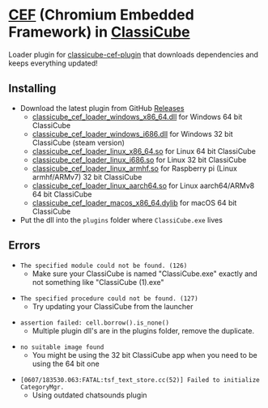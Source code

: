 # [CEF](https://bitbucket.org/chromiumembedded/cef) (Chromium Embedded Framework) in [ClassiCube](https://www.classicube.net/)

Loader plugin for [classicube-cef-plugin](https://github.com/SpiralP/classicube-cef-plugin) that downloads dependencies and keeps everything updated!

## Installing

- Download the latest plugin from GitHub [Releases](https://github.com/SpiralP/classicube-cef-loader-plugin/releases/latest)
  - [classicube_cef_loader_windows_x86_64.dll](https://github.com/SpiralP/classicube-cef-loader-plugin/releases/latest/download/classicube_cef_loader_windows_x86_64.dll) for Windows 64 bit ClassiCube
  - [classicube_cef_loader_windows_i686.dll](https://github.com/SpiralP/classicube-cef-loader-plugin/releases/latest/download/classicube_cef_loader_windows_i686.dll) for Windows 32 bit ClassiCube (steam version)
  - [classicube_cef_loader_linux_x86_64.so](https://github.com/SpiralP/classicube-cef-loader-plugin/releases/latest/download/classicube_cef_loader_linux_x86_64.so) for Linux 64 bit ClassiCube
  - [classicube_cef_loader_linux_i686.so](https://github.com/SpiralP/classicube-cef-loader-plugin/releases/latest/download/classicube_cef_loader_linux_i686.so) for Linux 32 bit ClassiCube
  - [classicube_cef_loader_linux_armhf.so](https://github.com/SpiralP/classicube-cef-loader-plugin/releases/latest/download/classicube_cef_loader_linux_armhf.so) for Raspberry pi (Linux armhf/ARMv7) 32 bit ClassiCube
  - [classicube_cef_loader_linux_aarch64.so](https://github.com/SpiralP/classicube-cef-loader-plugin/releases/latest/download/classicube_cef_loader_linux_aarch64.so) for Linux aarch64/ARMv8 64 bit ClassiCube
  - [classicube_cef_loader_macos_x86_64.dylib](https://github.com/SpiralP/classicube-cef-loader-plugin/releases/latest/download/classicube_cef_loader_macos_x86_64.dylib) for macOS 64 bit ClassiCube
- Put the dll into the `plugins` folder where `ClassiCube.exe` lives

## Errors

- `The specified module could not be found. (126)`
  - Make sure your ClassiCube is named "ClassiCube.exe" exactly and not something like "ClassiCube (1).exe"

* `The specified procedure could not be found. (127)`
  - Try updating your ClassiCube from the launcher

- `assertion failed: cell.borrow().is_none()`
  - Multiple plugin dll's are in the plugins folder, remove the duplicate.

* `no suitable image found`
  - You might be using the 32 bit ClassiCube app when you need to be using the 64 bit one

- `[0607/183530.063:FATAL:tsf_text_store.cc(52)] Failed to initialize CategoryMgr.`
  - Using outdated chatsounds plugin
